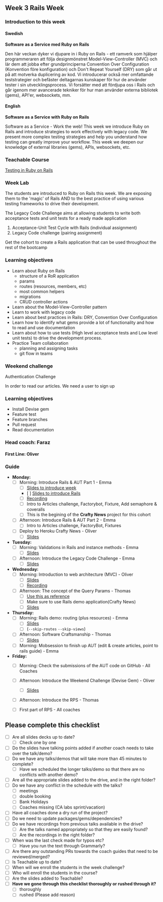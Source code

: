 ## Week 3 Rails Week
### Introduction to this week

#### Swedish
**Software as a Service med Ruby on Rails**

Den här veckan dyker vi djupare in i Ruby on Rails - ett ramverk som hjälper programmeraren att följa designmönstret Model-View-Controller (MVC) och lär dem att jobba efter grundprinciperna Convention Over Configuration (Konvention före konfiguration) och Don't Repeat Yourself (DRY) som går ut på att motverka duplicering av kod. Vi introducerar också mer omfattande teststrategier och befäster deltagarnas kunskaper för hur de använder tester i sin utvecklingsprocess. Vi forsätter med att fördjupa oss i Rails och går igenom mer avancerade tekniker för hur man använder externa bibliotek (gems), API'er, websockets, mm.


#### English
**Software as a Service with Ruby on Rails**

Software as a Service - Work the web! This week we introduce Ruby on Rails and introduce strategies to work effectively with legacy code. We present more complex testing strategies and help you understand how testing can greatly improve your workflow. This week we deepen our knowledge of external libraries (gems), APIs, websockets, etc.

### Teachable Course
[Testing in Ruby on Rails](https://learn.craftacademy.co/admin/courses/659667/information)

### Week Lab
The students are introduced to Ruby on Rails this week. We are exposing them to the 'magic' of Rails AND to the best practice of using various testing frameworks to drive their development.

The Legacy Code Challenge aims at allowing students to write both acceptance tests and unit tests for a ready made application
1. Acceptance-Unit Test Cycle with Rails (individual assignment)
2. Legacy Code challenge (pairing assignment)

Get the cohort to create a Rails application that can be used throughout the rest of the bootcamp


### Learning objectives
* Learn about Ruby on Rails
  - structure of a RoR application
  - params
  - routes (resources, members, etc)
  - most common helpers
  - migrations
  - CRUD controller actions
* Learn about the Model-View-Controller pattern
* Learn to work with legacy code
* Learn about best practices in Rails: DRY, Convention Over Configuration
* Learn how to identify what gems provide a lot of functionality and how to read and use documentation
* Learn about how to use tests (High level acceptance tests and Low level unit tests) to drive the development process.
* Practice Team collaboration
  - planning and assigning tasks
  - git flow in teams

### Weekend challenge
Authentication Challenge

In order to read our articles. We need a user to sign up


### Learning objectives
* Install Devise gem
* Feature test
* Feature branches
* Pull request
* Read documentation

### Head coach: Faraz
#### First Line: Oliver

### Guide
- **Monday:** 
  - [ ] Morning: Introduce Rails & AUT Part 1 - Emma 
    - [ ] [Slides to introduce week](https://docs.google.com/presentation/d/1QBSlHd6hlmfsHeLhP_R6H1xlfsyYjmN-JxTcF2zRbns/edit?usp=sharing)
    - [ ] [Slides to introduce Rails](https://docs.google.com/presentation/d/1UwauQbrLjKBh24UH622aWi5q5F0OB3HTSQRGRmt8Fj4/edit#slide=id.g4b12024eb7_0_21)
    - [ ] [Recording](https://drive.google.com/file/d/1yexHiE87idwvEabZfqyRyybQDFS8acSE/view?usp=sharing)
    - [ ] Intro to Articles challenge, Factorybot, Fixture, Add semaphore & coveralls
    - [ ] This is the begining of the **Crafty News** project for this cohort
  
  - [ ] Afternoon: Introduce Rails & AUT Part 2 - Emma
    - [ ] Intro to Articles challenge, FactoryBot, Fixtures
  
  - [ ] Deploy to Heroku Crafty News - Oliver 
    - [ ] [Slides](https://docs.google.com/presentation/d/1JX1To6mtAqn0qMhVQiE88BHATevYcOdr2QST5pq88zo/edit?usp=sharing) 

- **Tuesday:** 
  - [ ] Morning: Validations in Rails and instance methods - Emma 
    - [ ] [Slides](https://docs.google.com/presentation/d/1uZJTsWZE43_ANHEcpqWbH15rd8w2BidR1Ap305q8VXE/edit?usp=sharing)
    
  - [ ] Afternoon: Introduce the Legacy Code Challenge - Emma 
    - [ ] [Slides](https://docs.google.com/presentation/d/1S2Nn_hOhm_slruGTPFVoRGBh9G-NiKExENRHhUd-8As/edit?usp=sharing)
  
- **Wednesday:**
  - [ ] Morning: Introduction to web architecture (MVC) - Oliver 
    - [ ] [Slides](https://docs.google.com/presentation/d/14Z4aPjdDTgeuQdup2MoiZrmUSSDce7R3I5dcotg7uyc/edit?usp=sharing)
    - [ ] [Recording](https://drive.google.com/file/d/1icvxzSiGW19uf2DueG5uceFKrzFOByGr/view?usp=sharing)
    
  - [ ] Afternoon: The concept of the Query Params - Thomas
    - [ ] [Use this as reference](https://www.youtube.com/watch?v=y57OnWV6dRE)  
    - [ ] Make sure to use Rails demo application(Crafty News) 
    - [ ] [Slides](https://docs.google.com/presentation/d/1WQiq29ZR4rQvhyH7N2HelmCUeD2qzuaBo03O12Rjsp4/edit?usp=sharing)

- **Thursday:**
   - [ ] Morning: Rails demo: routing (plus resources) - Emma
     - [ ] [Slides](https://docs.google.com/presentation/d/1R-aZYu6C8Y1kdsJy_iXUorDL7mTstjKVk9VFYmWJC3Q/edit#slide=id.g4b12024eb7_0_21) 
     - [ ] (`--skip-routes` `--skip-views`)
     
   - [ ] Afternoon: Software Craftsmanship - Thomas
     - [ ] [Slides](https://docs.google.com/presentation/d/1MtC_9wUgQAO4NUvAQxFk7CU7Fvdbwt4RE2BDaMC_f8s/edit)
   
   - [ ] Morning: Mobsession to finish up AUT (edit & create articles, point to rails guide) - Emma

- **Friday:**
  - [ ] Morning: Check the submissions of the AUT code on GitHub - All Coaches

  - [ ] Afternoon: Introduce the Weekend Challenge (Devise Gem) - Oliver 
    - [ ] [Slides](https://docs.google.com/presentation/d/1I0EIjP_uCeXwnfyKBr01ZF5Pju33QIkvOCFV5jva18g/edit?usp=sharing)
    
  - [ ] Afternoon: Introduce the RPS - Thomas
  - [ ] First part of RPS - All coaches  
  
## Please complete this checklist
 - [ ] Are all slides decks up to date?
   - [ ] Check one by one
 - [ ] Do the slides have talking points added if another coach needs to take over the talk/demo?
 - [ ] Do we have any talks/demos that will take more than 45 minutes to complete?
	 - [ ] Have we scheduled the longer talks/demo so that there are no conflicts with another demo?
 - [ ] Are all the appropriate slides added to the drive, and in the right folder?
 - [ ] Do we have any conflict in the schedule with the talks?
	 - [ ]  meetings
	 - [ ] double booking
	 - [ ] Bank Holidays
   - [ ] Coaches missing (CA labs sprint/vacation)
- [ ] Have all coaches done a dry run of the project?
- [ ] Do we need to update packages/gems/dependencies?
- [ ] Do we have recordings from previous talks available in the drive?
	- [ ] Are the talks named appropriately so that they are easily found? 
	- [ ] Are the recordings in the right folder?
- [ ] When was the last check made for typos etc?
	- [ ] Have you run the text through Grammarly?
- [ ] Are there any outstanding PRs towards the coach guides that need to be reviewed/merged?
- [ ] Is Teachable up to date?
- [ ] When will we enroll the students in the week challenge?
- [ ] Who will enroll the students in the course?
- [ ] Are the slides added to Teachable?
- [ ] **Have we gone through this checklist thoroughly or rushed through it?**
    - [ ] thoroughly
    - [ ] rushed (Please add reason)
